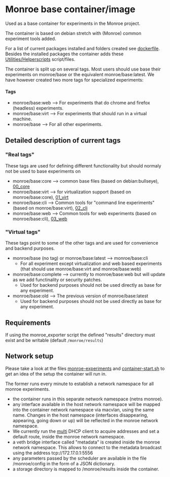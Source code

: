 # Monroe base container/image
Used as a base container for experiments in the Monroe project.

The container is based on debian stretch with (Monroe) common experiment tools added.

For a list of current packages installed and folders created see [dockerfile](https://github.com/MONROE-PROJECT/Experiments/blob/master/monroe_base/02_cli.docker).
Besides the installed packages the container adds these  [Utilities/Helperscripts](https://github.com/MONROE-PROJECT/Experiments/tree/master/monroe_base/core/) script/files.

The container is split up on several tags. Most users should use base their experiments on monroe/base or the equivalent monroe/base:latest. We have however created two more tags for specialized experiments: 
#### Tags
* monroe/base:web --> For experiments that do chrome and firefox (headless) experiments.
* monroe/base:virt --> For experiments that should run in a virtual machine.
* monroe/base --> For all other experiments.

## Detailed description of current tags

### "Real tags"
These tags are used for defining different functionality but should normaly not be used to base experiments on 
* monroe/base:core --> common base files (based on debian:bullseye), [00_core](https://github.com/MONROE-PROJECT/Experiments/tree/master/monroe_base/00_core_docker)
* monroe/base:virt --> for virtualization support (based on monroe/base:core), [01_virt](https://github.com/MONROE-PROJECT/Experiments/tree/master/monroe_base/01_virt_docker)
* monroe/base:cli --> Common tools for "command line experiments" (based on monroe/base:virt), [02_cli](https://github.com/MONROE-PROJECT/Experiments/tree/master/monroe_base/02_cli_docker)
* monroe/base:web --> Common tools for web experiments (based on monroe/base:cli), [03_web](https://github.com/MONROE-PROJECT/Experiments/tree/master/monroe_base/03_web_docker)
### "Virtual tags"
These tags point to some of the other tags and are used for convenience and backend purposes. 
* monroe/base (no tag) or monroe/base:latest --> monroe/base:cli
    * For all experiment except virtualization and web based experiments (that should use monroe/base:virt and monroe/base:web) 
* monroe/base:complete --> currently to monroe/base:web but will update as we add functinality or security patches. 
    * Used for backend purposes should not be used directly as base for any experiment.
* monroe/base:old --> The previous version of monroe/base:latest 
    * Used for backend purposes should not be used directly as base for any experiment.

## Requirements

If using the monroe_exporter script the defined "results" directory must exist
and be writable (default ```/monroe/results```)   

## Network setup

Please take a look at the files [monroe-experiments](https://github.com/MONROE-PROJECT/Utilities/blob/master/monroe-experiments/usr/bin/monroe-experiments) and [container-start.sh](https://github.com/MONROE-PROJECT/Scheduler/blob/master/files/usr/bin/container-start.sh)
to get an idea of the setup the container will run in.

The former runs every minute to establish a network namespace for all monroe experiments.

  * the container runs in this separate network namespace (netns monroe).
  * any interface available in the host network namespace will be mapped into the container network namespace via macvlan, using the same name. Changes in the host namespace (interfaces disappearing, appearing, going down or up) will be reflected in the monroe network namespace.
  * We currently run the [multi](https://github.com/MONROE-PROJECT/multi) DHCP client to acquire addresses and set a default route, inside the monroe network namespace.
  * a veth bridge interface called "metadata" is created inside the monroe network namespace. This allows to connect to the metadata broadcast using the address tcp://172.17.0.1:5556
  * any parameters passed by the scheduler are available in the file /monroe/config in the form of a JSON dictionary.
  * a storage directory is mapped to /monroe/results inside the container.
